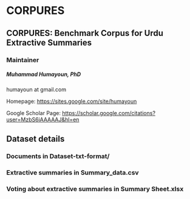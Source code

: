 # CORPURES
## CORPURES: Benchmark Corpus for Urdu Extractive Summaries

### Maintainer 
##### Muhammad Humayoun, PhD

humayoun at gmail.com

Homepage: https://sites.google.com/site/humayoun

Google Scholar Page: https://scholar.google.com/citations?user=MzbS6iAAAAAJ&hl=en



## Dataset details
### Documents in Dataset-txt-format/
### Extractive summaries in Summary_data.csv
### Voting about extractive summaries in Summary Sheet.xlsx
